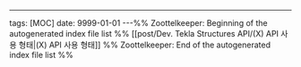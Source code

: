---
tags: [MOC]
date: 9999-01-01
---%% Zoottelkeeper: Beginning of the autogenerated index file list  %%
 [[post/Dev. Tekla Structures API/(X) API 사용 형태|(X) API 사용 형태]]
%% Zoottelkeeper: End of the autogenerated index file list  %%
